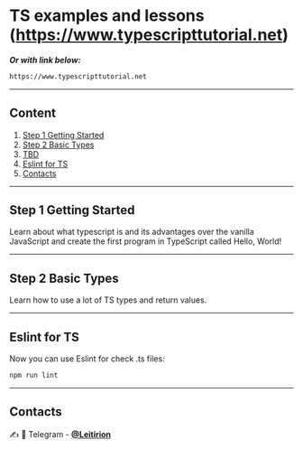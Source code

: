 # TS examples and lessons (https://www.typescripttutorial.net)
___Or with link below:___
```bash
https://www.typescripttutorial.net
```
---------
## Content
1. [Step 1 Getting Started](#Step-1-Getting-Started)
2. [Step 2 Basic Types](#Step-2-Basic-Types)
3. [TBD](#TBD)
4. [Eslint for TS](#Eslint-for-TS)
5. [Contacts](#Contacts)

---------
<!-- toc -->
## Step 1 Getting Started

Learn about what typescript is and its advantages over the vanilla JavaScript and create the first program in TypeScript called Hello, World!

---------
<!-- toc -->
## Step 2 Basic Types

Learn how to use a lot of TS types and return values.

---------
<!-- toc -->
## Eslint for TS

Now you can use Eslint for check .ts files:
```bash
npm run lint
```

---------


## Contacts
:writing_hand: :iphone: Telegram - [**@Leitirion**](https://t.me/leitirion)
